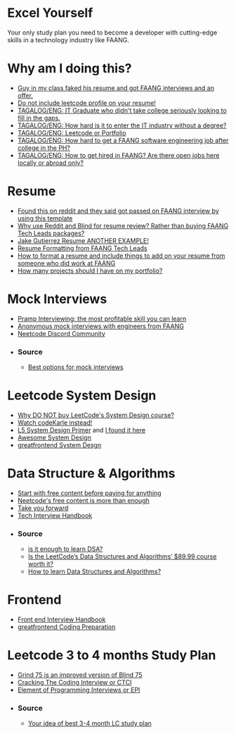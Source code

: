 # Excel Yourself
Your only study plan you need to become a developer with cutting-edge skills in a technology industry like FAANG.

# Why am I doing this?
- [Guy in my class faked his resume and got FAANG interviews and an offer.](https://www.reddit.com/r/csMajors/comments/s9628x/guy_in_my_class_faked_his_resume_and_got_faang/)
- [Do not include leetcode profile on your resume!](https://www.reddit.com/r/leetcode/comments/yv7toz/should_i_include_my_leetcode_profile_in_my_resume/)
- [TAGALOG/ENG: IT Graduate who didn't take college seriously looking to fill in the gaps.](https://www.reddit.com/r/phcareers/comments/y82o84/it_graduate_who_didnt_take_college_seriously/)
- [TAGALOG/ENG: How hard is it to enter the IT industry without a degree?](https://www.reddit.com/r/phcareers/comments/jmka8j/how_hard_is_it_to_enter_the_it_industry_without_a/)
- [TAGALOG/ENG: Leetcode or Portfolio](https://www.reddit.com/r/PinoyProgrammer/comments/18ln2yw/leetcode_or_portfolio/)
- [TAGALOG/ENG: How hard to get a FAANG software engineering job after college in the PH?](https://www.reddit.com/r/PinoyProgrammer/comments/14u3g6g/how_hard_to_get_a_faang_software_engineering_job/)
- [TAGALOG/ENG: How to get hired in FAANG? Are there open jobs here locally or abroad only?](https://www.reddit.com/r/PinoyProgrammer/comments/yut8c0/how_to_get_hired_in_faang_are_there_open_jobs/)

# Resume
- [Found this on reddit and they said got passed on FAANG interview by using this template](https://www.overleaf.com/project/627224a4c2dc8e6361a77250)
- [Why use Reddit and Blind for resume review? Rather than buying FAANG Tech Leads packages?](https://www.teamblind.com/post/Anyone-use-FAANG-Tech-Leads-for-resume-review-O556x86R)
- [Jake Gutierrez Resume ANOTHER EXAMPLE!](https://github.com/jakegut/resume)
- [Resume Formatting from FAANG Tech Leads](https://www.faangtechleads.com/resume/checklist)
- [How to format a resume and include things to add on your resume from someone who did work at FAANG](https://www.reddit.com/r/cscareerquestions/comments/mybng0/i_landed_a_73k_sde_job_while_still_in_undergrad/)
- [How many projects should I have on my portfolio?](https://forum.freecodecamp.org/t/how-many-projects-should-i-have-on-my-portfolio/506361?fbclid=IwAR248kIngdMPp26ja-2fBUHSdUdmOZU4oxZaQvl8e2M2RRVuyI8A6ma86WI)

# Mock Interviews
- [Pramp Interviewing: the most profitable skill you can learn](https://www.pramp.com)
- [Anonymous mock interviews with engineers from FAANG](https://interviewing.io/)
- [Neetcode Discord Community](https://discord.com/invite/ddjKRXPqtk)
- ### Source
  - [Best options for mock interviews](https://www.reddit.com/r/leetcode/comments/wsgsxx/best_options_for_mock_interviews/) 

# Leetcode System Design
- [Why DO NOT buy LeetCode's System Design course?](https://www.reddit.com/r/leetcode/comments/yq93y2/do_not_buy_leetcodes_system_design_course/)
- [Watch codeKarle instead!](https://www.youtube.com/@codeKarle/videos)
- [L5 System Design Primer](https://github.com/donnemartin/system-design-primer) and [I found it here](https://www.reddit.com/r/leetcode/comments/uc3zex/what_are_good_resources_for_system_design/)
- [Awesome System Design](https://github.com/madd86/awesome-system-design)
- [greatfrontend System Desgn](https://www.greatfrontend.com/prepare/system-design)

# Data Structure & Algorithms
- [Start with free content before paying for anything](https://www.youtube.com/watch?v=8hly31xKli0)
- [Neetcode's free content is more than enough](https://neetcode.io/courses)
- [Take you forward](https://takeuforward.org/strivers-a2z-dsa-course/strivers-a2z-dsa-course-sheet-2/)
- [Tech Interview Handbook](https://www.techinterviewhandbook.org/)
- ### Source
  - [is it enough to learn DSA?](https://www.reddit.com/r/leetcode/comments/11gr4uq/has_anyone_bought_the_leetcode_data_structures/)
  - [Is the LeetCode’s Data Structures and Algorithms’ $89.99 course worth it?](https://www.reddit.com/r/learnprogramming/comments/16vcdoo/is_the_leetcodes_data_structures_and_algorithms/)
  - [How to learn Data Structures and Algorithms?](https://www.reddit.com/r/leetcode/comments/q96h8k/how_to_learn_data_structures_and_algorithms/)

# Frontend
- [Front end Interview Handbook](https://www.frontendinterviewhandbook.com/)
- [greatfrontend Coding Preparation](https://www.greatfrontend.com/prepare/coding)

# Leetcode 3 to 4 months Study Plan
- [Grind 75 is an improved version of Blind 75](https://www.techinterviewhandbook.org/grind75)
- [Cracking The Coding Interview or CTCI](https://github.com/Avinash987/Coding/blob/master/Cracking-the-Coding-Interview-6th-Edition-189-Programming-Questions-and-Solutions.pdf)
- [Element of Programming Interviews or EPI](https://github.com/qqqil/ebooks/blob/master/algorithms/Elements%20of%20Programming%20Interviews.pdf)
- ### Source
  - [Your idea of best 3-4 month LC study plan](https://www.reddit.com/r/leetcode/comments/zk2hgo/your_idea_of_best_34_month_lc_study_plan/)
